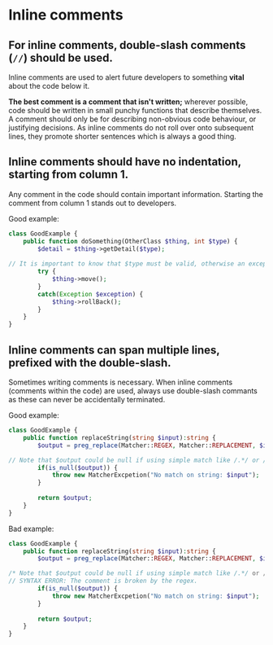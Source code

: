 # Inline comments

## For inline comments, double-slash comments (`//`) should be used.

Inline comments are used to alert future developers to something **vital** about the code below it. 

**The best comment is a comment that isn't written;** wherever possible, code should be written in small punchy functions that describe themselves. A comment should only be for describing non-obvious code behaviour, or justifying decisions. As inline comments do not roll over onto subsequent lines, they promote shorter sentences which is always a good thing.

## Inline comments should have no indentation, starting from column 1.

Any comment in the code should contain important information. Starting the comment from column 1 stands out to developers.

Good example:

```php
class GoodExample {
	public function doSomething(OtherClass $thing, int $type) {
		$detail = $thing->getDetail($type);
		
// It is important to know that $type must be valid, otherwise an exception is thrown, and $thing must roll back.
		try {
			$thing->move();
		}
		catch(Exception $exception) {
			$thing->rollBack();
		}
	}
}
```

## Inline comments can span multiple lines, prefixed with the double-slash.

Sometimes writing comments is necessary. When inline comments (comments within the code) are used, always use double-slash commants as these can never be accidentally terminated.

Good example:

```php
class GoodExample {
	public function replaceString(string $input):string {
		$output = preg_replace(Matcher::REGEX, Matcher::REPLACEMENT, $input);

// Note that $output could be null if using simple match like /.*/ or /.+/
		if(is_null($output)) {
			throw new MatcherExcpetion("No match on string: $input");
		}
		
		return $output;
	}
}
```

Bad example:
```php
class GoodExample {
	public function replaceString(string $input):string {
		$output = preg_replace(Matcher::REGEX, Matcher::REPLACEMENT, $input);

/* Note that $output could be null if using simple match like /.*/ or /.+/ */
// SYNTAX ERROR: The comment is broken by the regex.
		if(is_null($output)) {
			throw new MatcherExcpetion("No match on string: $input");
		}
		
		return $output;
	}
}
```
